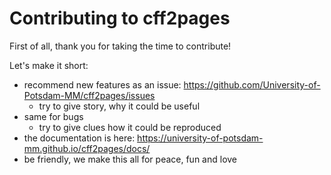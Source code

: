 # Contributing to cff2pages

First of all, thank you for taking the time to contribute!

Let's make it short:

* recommend new features as an issue: https://github.com/University-of-Potsdam-MM/cff2pages/issues
  * try to give story, why it could be useful
* same for bugs
  * try to give clues how it could be reproduced
* the documentation is here: https://university-of-potsdam-mm.github.io/cff2pages/docs/
* be friendly, we make this all for peace, fun and love